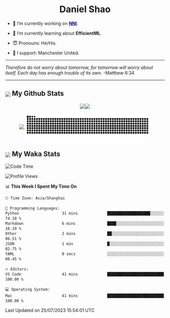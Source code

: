 

<h1 align="center">Daniel Shao</h1>

- 🐒 I’m currently working on <strong><a href="https://github.com/microsoft/nni" style="color: darkblue">NNI</a></strong>.

- 🥹 I’m currently learning about **EfficientML**.

- 😇 Pronouns: He/His.

- 🦧 I support: Manchester United.

---

<i> Therefore do not worry about tomorrow, for tomorrow will worry about itself. Each day has enough trouble of its own. </i> -Matthew 6:34

---

<h2><img src="https://emojis.slackmojis.com/emojis/images/1579216111/7550/pikachu_wave.gif?1579216111" align="center" width="28" /> My Github Stats</h2>

<p align="center"><img align="center" src = "https://github-readme-stats.vercel.app/api?username=super-dainiu&show_icons=true&count_private=true&theme=tokyonight&hide=issues&line_height=30" width="400px"><img align="center" src = "https://github-readme-streak-stats.herokuapp.com/?user=super-dainiu&theme=tokyonight" width="400px"></p>

<p align="center"><img align="center" width="400px" src="https://github-readme-stats.vercel.app/api/top-langs/?username=super-dainiu&layout=compact&theme=tokyonight&hide=html,tex,jupyter%20notebook"><img align="center" width="400px" src="https://github.com/super-dainiu/super-dainiu/blob/output/github-contribution-grid-snake.svg"></p>

<h2><img src="https://emojis.slackmojis.com/emojis/images/1579216111/7550/pikachu_wave.gif?1579216111" align="center" width="28" /> My Waka Stats</h2>

<!--START_SECTION:waka-->
![Code Time](http://img.shields.io/badge/Code%20Time-252%20hrs%2038%20mins-blue)

![Profile Views](http://img.shields.io/badge/Profile%20Views-0-blue)

📊 **This Week I Spent My Time On** 

```text
🕑︎ Time Zone: Asia/Shanghai

💬 Programming Languages: 
Python                   31 mins             ███████████████████░░░░░░   74.10 % 
Markdown                 6 mins              ████░░░░░░░░░░░░░░░░░░░░░   16.19 % 
Other                    2 mins              ██░░░░░░░░░░░░░░░░░░░░░░░   06.51 % 
JSON                     1 min               █░░░░░░░░░░░░░░░░░░░░░░░░   02.75 % 
YAML                     0 secs              ░░░░░░░░░░░░░░░░░░░░░░░░░   00.45 % 

🔥 Editors: 
VS Code                  41 mins             █████████████████████████   100.00 % 

💻 Operating System: 
Mac                      41 mins             █████████████████████████   100.00 % 
```


 Last Updated on 25/07/2023 15:54:01 UTC
<!--END_SECTION:waka-->
